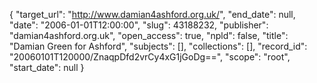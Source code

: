 {
  "target_url": "http://www.damian4ashford.org.uk/", 
  "end_date": null, 
  "date": "2006-01-01T12:00:00", 
  "slug": 43188232, 
  "publisher": "damian4ashford.org.uk", 
  "open_access": true, 
  "npld": false, 
  "title": "Damian Green for Ashford", 
  "subjects": [], 
  "collections": [], 
  "record_id": "20060101T120000/ZnaqpDfd2vrCy4xG1jGoDg==", 
  "scope": "root", 
  "start_date": null
}

